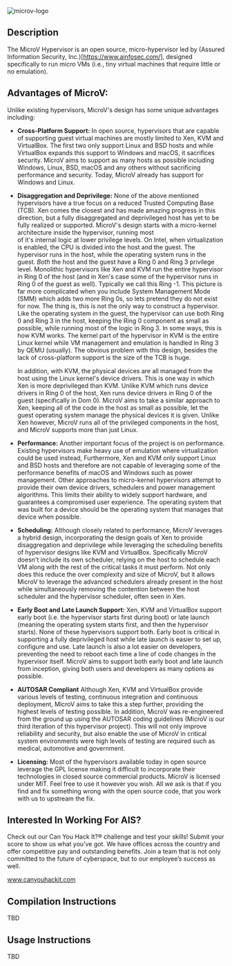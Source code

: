 <img src="https://github.com/Bareflank/MicroV/raw/master/docs/microv.png" alt="microv-logo"/>

## Description

The MicroV Hypervisor is an open source, micro-hypervisor led by (Assured 
Information Security, Inc.)[https://www.ainfosec.com/], designed specifically to run micro VMs
(i.e., tiny virtual machines that require little or no emulation). 

## Advantages of MicroV:
Unlike existing hypervisors, MicroV's design has some unique advantages including:
- **Cross-Platform Support:** In open source, hypervisors that are capable of
  supporting guest virtual machines are mostly limited to Xen, KVM and
  VirtualBox. The first two only support Linux and BSD hosts and while VirtualBox
  expands this support to Windows and macOS, it sacrifices security.
  MicroV aims to support as many hosts as possible including Windows, Linux,
  BSD, macOS and any others without sacrificing performance and security. 
  Today, MicroV already has support for Windows and Linux. 

- **Disaggregation and Deprivilege:** None of the above mentioned hypervisors
  have a true focus on a reduced Trusted Computing Base (TCB). Xen comes the closest
  and has made amazing progress in this direction, but a fully disaggregated and
  deprivileged host has yet to be fully realized or supported. MicroV's design 
  starts with a micro-kernel architecture inside the hypervisor, running most  
  of it's internal logic at lower privilege levels. On Intel, when virtualization 
  is enabled, the CPU is divided into the host and the guest. The hypervisor 
  runs in the host, while the operating system runs in the guest. *Both* the host
  and the guest have a Ring 0 and Ring 3 privilege level. Monolithic hypervisors 
  like Xen and KVM run the entire hypervisor in Ring 0 of the host (and in Xen's
  case some of the hypervisor runs in Ring 0 of the guest as well). Typically we 
  call this Ring -1. This picture is far more complicated when you include 
  System Management Mode (SMM) which adds two more Ring 0s, so lets pretend 
  they do not exist for now. The thing is, this is not the only way to construct 
  a hypervisor. Like the operating system in the guest, the hypervisor can use 
  both Ring 0 and Ring 3 in the host, keeping the Ring 0 component as small as 
  possible, while running most of the logic in Ring 3. In some
  ways, this is how KVM works. The kernel part of the hypervisor in KVM is 
  the entire Linux kernel while VM management and emulation is handled in Ring 3
  by QEMU (usually). The obvious problem with this design, besides the lack of 
  cross-platform support is the size of the TCB is huge. 

  In addition, with KVM, the physical devices are all managed from the host 
  using the Linux kernel's device drivers. This is one way in which Xen is 
  more deprivileged than KVM. Unlike KVM which runs device drivers in Ring 0 
  of the host, Xen runs device drivers in Ring 0 of the guest (specifically 
  in Dom 0). MicroV aims to take a similar approach to Xen, keeping all of 
  the code in the host as small as possible, let the guest operating system 
  manage the physical devices it is given. Unlike Xen however, MicroV runs all 
  of the privileged components in the host, and MicroV supports more than just
  Linux. 

- **Performance:** Another important focus of the project is on performance.
  Existing hypervisors make heavy use of emulation where
  virtualization could be used instead, Furthermore, Xen and KVM only support
  Linux and BSD hosts and therefore are not capable of leveraging some of the
  performance benefits of macOS and Windows such as power management. Other 
  approaches to micro-kernel hypervisors attempt to provide their own 
  device drivers, schedulers and power management algorithms. This limits 
  their ability to widely support hardware, and guarantees a compromised user
  experience. The operating system that was built for a device should be the 
  operating system that manages that device when possible. 

- **Scheduling:** Although closely related to performance, MicroV leverages a hybrid
  design, incorporating the design goals of Xen to provide disaggregation
  and deprivilege while leveraging the scheduling benefits of hypervisor designs
  like KVM and VirtualBox. Specifically MicroV doesn't include its own scheduler,
  relying on the host to schedule each VM along with the rest of the critical
  tasks it must perform. Not only does this reduce the over complexity and size
  of MicroV, but it allows MicroV to leverage the advanced schedulers already
  present in the host while simultaneously removing the contention between the
  host scheduler and the hypervisor scheduler, often seen in Xen.

- **Early Boot and Late Launch Support:** Xen, KVM and VirtualBox support early boot
  (i.e. the hypervisor starts first during boot) or late launch (meaning the 
  operating system starts first, and then the hypervisor starts). None of these 
  hypervisors support both. Early boot is critical
  in supporting a fully deprivileged host while late launch is easier to set
  up, configure and use. Late launch is also a lot easier on developers,
  preventing the need to reboot each time a line of code changes in the
  hypervisor itself. MicroV aims to support both early boot and late launch from
  inception, giving both users and developers as many options as possible.

- **AUTOSAR Compliant** Although Xen, KVM and VirtualBox provide various
  levels of testing, continuous integration and continuous deployment, MicroV
  aims to take this a step further, providing the highest levels of testing
  possible. In addition, MicroV was re-engineered from the ground up using 
  the AUTOSAR coding guidelines (MicroV is our third iteration of this 
  hypervisor project). This will not only improve reliability and security, 
  but also enable the use of MicroV in critical system environments were high 
  levels of testing are required such as medical, automotive and government.

- **Licensing:** Most of the hypervisors available today in open source leverage
  the GPL license making it difficult to incorporate their technologies in
  closed source commercial products. MicroV is licensed under MIT. Feel free to use
  it however you wish. All we ask is that if you find and fix something
  wrong with the open source code, that you work with us to upstream the fix.

## Interested In Working For AIS?
Check out our Can You Hack It?® challenge and test your skills! Submit your 
score to show us what you’ve got. We have offices across the country and offer 
competitive pay and outstanding benefits. Join a team that is not only 
committed to the future of cyberspace, but to our employee’s success as well.

www.canyouhackit.com

## Compilation Instructions
TBD

## Usage Instructions
TBD
